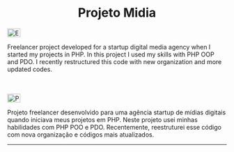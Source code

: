 <h1 align="center">Projeto Midia</h1>
<img src="https://ak.picdn.net/shutterstock/videos/1022906356/thumb/1.jpg?ip=x480" height="20" width="30" style="max-width:100%;" title="English">
<p text-alingn="justify">Freelancer project developed for a startup digital media agency when I started my projects in PHP. In this project I used my 
  skills with PHP OOP and PDO. I recently restructured this code with new organization and more updated codes.</p>
  <br><br>
<img src="https://upload.wikimedia.org/wikipedia/commons/2/2d/Portugal_flag_300.png" height="20" width="30" style="max-width:100%;" title="Português">
<p text-alingn="justify">Projeto freelancer desenvolvido para uma agência startup de mídias digitais quando iniciava meus projetos em PHP. Neste projeto 
  usei minhas habilidades com PHP POO e PDO. Recentemente, reestruturei esse código com nova organização e códigos mais atualizados.</p>

<hr>
